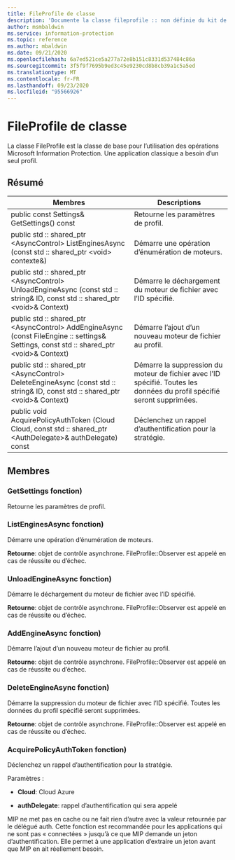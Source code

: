 ```yaml
---
title: FileProfile de classe
description: 'Documente la classe fileprofile :: non définie du kit de développement logiciel (SDK) Microsoft Information Protection (MIP).'
author: msmbaldwin
ms.service: information-protection
ms.topic: reference
ms.author: mbaldwin
ms.date: 09/21/2020
ms.openlocfilehash: 6a7ed521ce5a277a72e8b151c8331d537484c86a
ms.sourcegitcommit: 3f5f9f7695b9ed3c45e9230cd8b8cb39a1c5a5ed
ms.translationtype: MT
ms.contentlocale: fr-FR
ms.lasthandoff: 09/23/2020
ms.locfileid: "95566926"
---
```

# <a name="class-fileprofile"></a>FileProfile de classe 
La classe FileProfile est la classe de base pour l’utilisation des opérations Microsoft Information Protection.
Une application classique a besoin d’un seul profil.
  
## <a name="summary"></a>Résumé
 Membres                        | Descriptions                                
--------------------------------|---------------------------------------------
public const Settings& GetSettings() const  |  Retourne les paramètres de profil.
public std :: shared_ptr \<AsyncControl\> ListEnginesAsync (const std :: shared_ptr \<void\> contexte&)  |  Démarre une opération d’énumération de moteurs.
public std :: shared_ptr \<AsyncControl\> UnloadEngineAsync (const std :: string& ID, const std :: shared_ptr \<void\>& Context)  |  Démarre le déchargement du moteur de fichier avec l’ID spécifié.
public std :: shared_ptr \<AsyncControl\> AddEngineAsync (const FileEngine :: settings& Settings, const std :: shared_ptr \<void\>& Context)  |  Démarre l’ajout d’un nouveau moteur de fichier au profil.
public std :: shared_ptr \<AsyncControl\> DeleteEngineAsync (const std :: string& ID, const std :: shared_ptr \<void\>& Context)  |  Démarre la suppression du moteur de fichier avec l’ID spécifié. Toutes les données du profil spécifié seront supprimées.
public void AcquirePolicyAuthToken (Cloud Cloud, const std :: shared_ptr \<AuthDelegate\>& authDelegate) const  |  Déclenchez un rappel d’authentification pour la stratégie.
  
## <a name="members"></a>Membres
  
### <a name="getsettings-function"></a>GetSettings fonction)
Retourne les paramètres de profil.
  
### <a name="listenginesasync-function"></a>ListEnginesAsync fonction)
Démarre une opération d’énumération de moteurs.

  
**Retourne**: objet de contrôle asynchrone.
FileProfile::Observer est appelé en cas de réussite ou d’échec.
  
### <a name="unloadengineasync-function"></a>UnloadEngineAsync fonction)
Démarre le déchargement du moteur de fichier avec l’ID spécifié.

  
**Retourne**: objet de contrôle asynchrone.
FileProfile::Observer est appelé en cas de réussite ou d’échec.
  
### <a name="addengineasync-function"></a>AddEngineAsync fonction)
Démarre l’ajout d’un nouveau moteur de fichier au profil.

  
**Retourne**: objet de contrôle asynchrone.
FileProfile::Observer est appelé en cas de réussite ou d’échec.
  
### <a name="deleteengineasync-function"></a>DeleteEngineAsync fonction)
Démarre la suppression du moteur de fichier avec l’ID spécifié. Toutes les données du profil spécifié seront supprimées.

  
**Retourne**: objet de contrôle asynchrone.
FileProfile::Observer est appelé en cas de réussite ou d’échec.
  
### <a name="acquirepolicyauthtoken-function"></a>AcquirePolicyAuthToken fonction)
Déclenchez un rappel d’authentification pour la stratégie.

Paramètres :  
* **Cloud**: Cloud Azure 


* **authDelegate**: rappel d’authentification qui sera appelé


MIP ne met pas en cache ou ne fait rien d’autre avec la valeur retournée par le délégué auth. Cette fonction est recommandée pour les applications qui ne sont pas « connectées » jusqu’à ce que MIP demande un jeton d’authentification. Elle permet à une application d’extraire un jeton avant que MIP en ait réellement besoin.